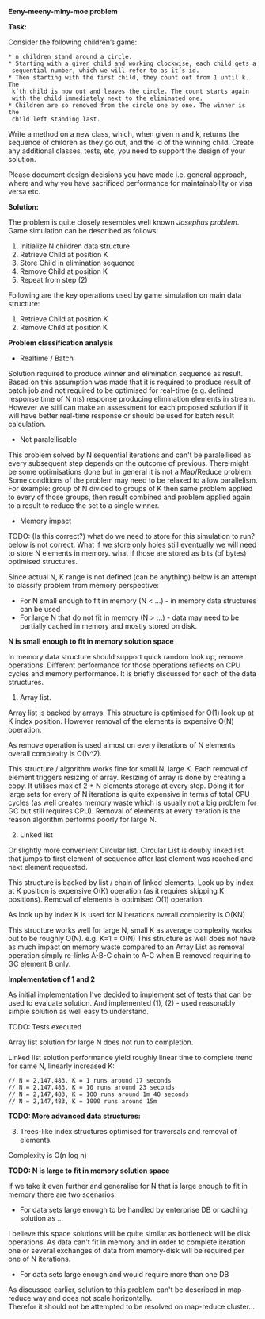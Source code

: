 **Eeny-meeny-miny-moe problem**

**Task:**
 
Consider the following children’s game:
 
    * n children stand around a circle. 
    * Starting with a given child and working clockwise, each child gets a 
     sequential number, which we will refer to as it’s id. 
    * Then starting with the first child, they count out from 1 until k. The 
     k’th child is now out and leaves the circle. The count starts again 
     with the child immediately next to the eliminated one.
    * Children are so removed from the circle one by one. The winner is the 
     child left standing last.
 
Write a method on a new class, which, when given n and k, returns the 
sequence of children as they go out, and the id of the winning child. Create any
additional classes, tests, etc, you need to support the design of your solution.
 
Please document design decisions you have made i.e. general approach, 
where and why you have sacrificed performance for maintainability or visa versa etc.

**Solution:**

The problem is quite closely resembles well known _Josephus problem_.
Game simulation can be described as follows:

1) Initialize N children data structure
2) Retrieve Child at position K
3) Store Child in elimination sequence
4) Remove Child at position K
5) Repeat from step (2)

Following are the key operations used by game simulation on main data structure:

1) Retrieve Child at position K
2) Remove Child at position K

**Problem classification analysis**

* Realtime / Batch

Solution required to produce winner and elimination sequence as result. Based on this assumption was made that it is required to produce result of batch job 
and not required to be optimised for real-time (e.g. defined response time of N ms) response producing elimination elements in stream. 
However we still can make an assessment for each proposed solution if it will have better real-time response or should be used for batch result calculation.

* Not paralellisable

This problem solved by N sequential iterations and can't be paralellised as every subsequent step depends on the outcome of previous.
There might be some optimisations done but in general it is not a Map/Reduce problem. Some conditions of the problem may need to be relaxed to allow parallelism. 
For example: group of N divided to groups of K then same problem applied to every of those groups, 
then result combined and problem applied again to a result to reduce the set to a single winner.

* Memory impact

TODO: (Is this correct?) what do we need to store for this simulation to run? below is not correct. 
What if we store only holes still eventually we will need to store N elements in memory. 
what if those are stored as bits (of bytes) optimised structures.

Since actual N, K range is not defined (can be anything) below is an attempt to classify problem from memory perspective:

* For N small enough to fit in memory (N < ...) - in memory data structures can be used
* For large N that do not fit in memory (N > ...) - data may need to be partially cached in memory and mostly stored on disk.


**N is small enough to fit in memory solution space**

In memory data structure should support quick random look up, remove operations.
Different performance for those operations reflects on CPU cycles and memory performance. It is briefly discussed for each of the data structures.

1) Array list. 

Array list is backed by arrays. This structure is optimised for O(1) look up at K index position. 
However removal of the elements is expensive O(N) operation. 

As remove operation is used almost on every iterations of N elements overall complexity is O(N^2).

This structure / algorithm works fine for small N, large K.
Each removal of element triggers resizing of array. Resizing of array is done by creating a copy. 
It utilises max of 2 * N elements storage at every step. Doing it for large sets for every of N iterations is quite expensive in terms of total CPU cycles 
(as well creates memory waste which is usually not a big problem for GC but still requires CPU).
Removal of elements at every iteration is the reason algorithm performs poorly for large N.

2) Linked list

Or slightly more convenient Circular list. Circular List is doubly linked list that jumps to first element of sequence after last element was reached and next element requested.

This structure is backed by list / chain of linked elements. 
Look up by index at K position is expensive O(K) operation (as it requires skipping K positions). 
Removal of elements is optimised O(1) operation. 

As look up by index K is used for N iterations overall complexity is O(KN)

This structure works well for large N, small K as average complexity works out to be roughly O(N). e.g. K=1 = O(N)
This structure as well does not have as much impact on memory waste compared to an Array List as removal operation simply 
re-links A-B-C chain to A-C when B removed requiring to GC element B only.


**Implementation of 1 and 2**

As initial implementation I've decided to implement set of tests that can be used to evaluate solution. 
And implemented (1), (2) - used reasonably simple solution as well easy to understand. 

TODO: Tests executed

Array list solution for large N does not run to completion.

Linked list solution performance yield roughly linear time to complete trend for same N, linearly increased K:

    // N = 2,147,483, K = 1 runs around 17 seconds
    // N = 2,147,483, K = 10 runs around 23 seconds
    // N = 2,147,483, K = 100 runs around 1m 40 seconds
    // N = 2,147,483, K = 1000 runs around 15m

**TODO: More advanced data structures:**

3) Trees-like index structures optimised for traversals and removal of elements. 

Complexity is O(n log n)


**TODO: N is large to fit in memory solution space**

If we take it even further and generalise for N that is large enough to fit in memory there are two scenarios:

* For data sets large enough to be handled by enterprise DB or caching solution as ...

I believe this space solutions will be quite similar as bottleneck will be disk operations. As data can't fit in memory
and in order to complete iteration one or several exchanges of data from memory-disk will be required per one of N iterations.

* For data sets large enough and would require more than one DB

As discussed earlier, solution to this problem can't be described in map-reduce way and does not scale horizontally.  
Therefor it should not be attempted to be resolved on map-reduce cluster...
